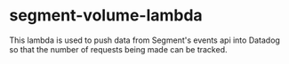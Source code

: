 # segment-volume-lambda
This lambda is used to push data from Segment's events api into Datadog so that the number of requests being made can be tracked. 
